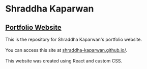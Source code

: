 # Shraddha Kaparwan
## [Portfolio Website](https://shraddha-kaparwan.github.io/)

This is the repository for Shraddha Kaparwan's portfolio website.<br></br>
You can access this site at [shraddha-kaparwan.github.io/](https://shraddha-kaparwan.github.io/).<br></br>
This website was created using React and custom CSS.
